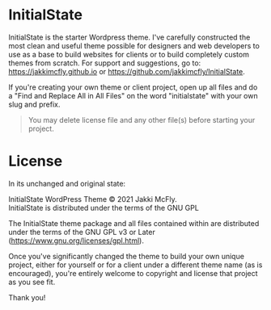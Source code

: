 # InitialState

InitialState is the starter Wordpress theme. I've carefully constructed the most clean and useful theme possible for designers and web developers to use as a base to build websites for clients or to build completely custom themes from scratch.
For support and suggestions, go to: https://jakkimcfly.github.io or https://github.com/jakkimcfly/InitialState.

If you're creating your own theme or client project, open up all files and do a "Find and Replace All in All Files" on the word "initialstate" with your own slug and prefix.

>You may delete license file and any other file(s) before starting your project.

# License
In its unchanged and original state:

InitialState WordPress Theme © 2021 Jakki McFly.  
InitialState is distributed under the terms of the GNU GPL

The InitialState theme package and all files contained within are distributed under the terms of the GNU GPL v3 or Later (https://www.gnu.org/licenses/gpl.html).

Once you've significantly changed the theme to build your own unique project, either for yourself or for a client under a different theme name (as is encouraged), you're entirely welcome to copyright and license that project as you see fit.

Thank you!
